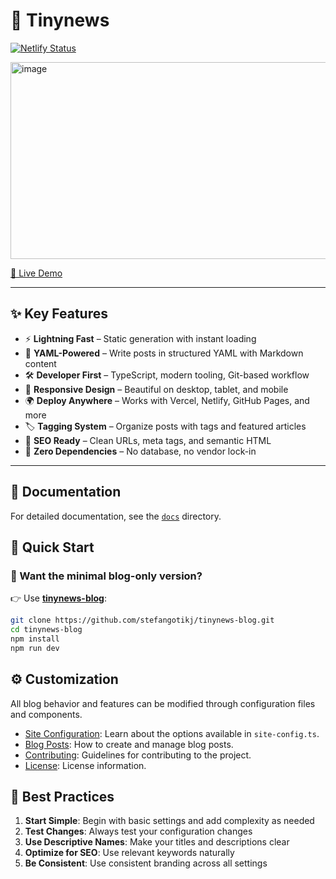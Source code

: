 # 📰 Tinynews

[![Netlify Status](https://api.netlify.com/api/v1/badges/8a936b36-290f-4658-b038-e6f2f4e3b61d/deploy-status)](https://app.netlify.com/projects/yaml/deploys)

<img width="1033" height="315" alt="image" src="https://github.com/user-attachments/assets/62736e04-7f0b-48d2-b1cf-b47747f1644b" />

[🔗 Live Demo](https://tinynews.site/blog)

---

## ✨ Key Features

- ⚡ **Lightning Fast** – Static generation with instant loading
- 📝 **YAML-Powered** – Write posts in structured YAML with Markdown content
- 🛠️ **Developer First** – TypeScript, modern tooling, Git-based workflow
- 📱 **Responsive Design** – Beautiful on desktop, tablet, and mobile
- 🌍 **Deploy Anywhere** – Works with Vercel, Netlify, GitHub Pages, and more
- 🏷️ **Tagging System** – Organize posts with tags and featured articles
- 🔎 **SEO Ready** – Clean URLs, meta tags, and semantic HTML
- 🎯 **Zero Dependencies** – No database, no vendor lock-in

---

## 📖 Documentation

For detailed documentation, see the [`docs`](docs/) directory.

## 🚀 Quick Start

### 🧪 Want the minimal blog-only version?

👉 Use [**tinynews-blog**](https://github.com/stefangotikj/tinynews-blog.git):
```bash
git clone https://github.com/stefangotikj/tinynews-blog.git
cd tinynews-blog
npm install
npm run dev
```

## ⚙️ Customization

All blog behavior and features can be modified through configuration files and components.

*   [Site Configuration](docs/site-configuration.md): Learn about the options available in `site-config.ts`.
*   [Blog Posts](docs/blog-posts.md): How to create and manage blog posts.
*   [Contributing](docs/contributing.md): Guidelines for contributing to the project.
*   [License](docs/license.md): License information.
  


## 📝 Best Practices

1.  **Start Simple**: Begin with basic settings and add complexity as needed
2.  **Test Changes**: Always test your configuration changes
3.  **Use Descriptive Names**: Make your titles and descriptions clear
4.  **Optimize for SEO**: Use relevant keywords naturally
5.  **Be Consistent**: Use consistent branding across all settings
